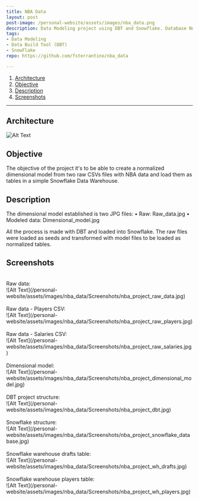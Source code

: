 ```yaml
---
title: NBA Data
layout: post
post-image: /personal-website/assets/images/nba_data.png
description: Data Modeling project using DBT and Snowflake. Database Normalization.
tags:
- Data Modeling
- Data Build Tool (DBT)
- SnowFlake
repo: https://github.com/fsterrantino/nba_data

---
```


1. [Architecture](#architecture)
1. [Objective](#objective)
1. [Description](#description)
1. [Screenshots](#screenshots)

---

## Architecture
![Alt Text](/personal-website/assets/images/nba_data/architecture.jpg)

## Objective
The objective of the project it's to be able to create a normalized dimensional model from two raw CSVs files with NBA data and load them as tables in a simple Snowflake Data Warehouse.

## Description
The dimensional model established is two JPG files:
• Raw: Raw_data.jpg
• Modeled data: Dimensional_model.jpg

All the process is made with DBT and loaded into Snowflake. The raw files were loaded as seeds and transformed with model files to be loaded as normalized tables.

## Screenshots
<br>
Raw data:
<br>
![Alt Text](/personal-website/assets/images/nba_data/Screenshots/nba_project_raw_data.jpg)
<br>
<br>
Raw data - Players CSV:
<br>
![Alt Text](/personal-website/assets/images/nba_data/Screenshots/nba_project_raw_players.jpg)
<br>
<br>
Raw data - Salaries CSV:
<br>
![Alt Text](/personal-website/assets/images/nba_data/Screenshots/nba_project_raw_salaries.jpg)
<br>
<br>
Dimensional model:
<br>
![Alt Text](/personal-website/assets/images/nba_data/Screenshots/nba_project_dimensional_model.jpg)
<br>
<br>
DBT project structure:
<br>
![Alt Text](/personal-website/assets/images/nba_data/Screenshots/nba_project_dbt.jpg)
<br>
<br>
Snowflake structure:
<br>
![Alt Text](/personal-website/assets/images/nba_data/Screenshots/nba_project_snowflake_database.jpg)
<br>
<br>
Snowflake warehouse drafts table:
<br>
![Alt Text](/personal-website/assets/images/nba_data/Screenshots/nba_project_wh_drafts.jpg)
<br>
<br>
Snowflake warehouse players table:
<br>
![Alt Text](/personal-website/assets/images/nba_data/Screenshots/nba_project_wh_players.jpg)